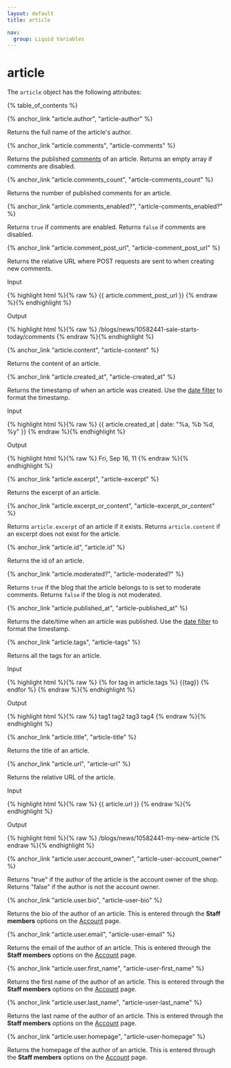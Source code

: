 ```yaml
---
layout: default
title: article

nav:
  group: Liquid Variables
---
```


# article

The <code>article</code> object has the following attributes:

<a id="topofpage"></a>
{% table_of_contents %}




{% anchor_link "article.author", "article-author" %}

 <p>Returns the full name of the article's author.</p>







{% anchor_link "article.comments", "article-comments" %}

Returns the published <a href="/themes/liquid-documentation/objects/comment/">comments</a> of an article. Returns an empty array if comments are disabled.






{% anchor_link "article.comments_count", "article-comments_count" %}

<p>Returns the number of published comments for an article.</p>







{% anchor_link "article.comments_enabled?", "article-comments_enabled?" %}

<p>Returns <code>true</code> if comments are enabled. Returns <code>false</code> if comments are disabled.</p>







{% anchor_link "article.comment_post_url", "article-comment_post_url" %}

 <p>Returns the relative URL where POST requests are sent to when creating new comments.</p>

<p class="input">Input</p>
<div>
{% highlight html %}{% raw %}
{{ article.comment_post_url }}
{% endraw %}{% endhighlight %}
</div>

<p class="output">Output</p>
<div>
{% highlight html %}{% raw %}
 /blogs/news/10582441-sale-starts-today/comments
{% endraw %}{% endhighlight %}
</div>








{% anchor_link "article.content", "article-content" %}

<p>Returns the content of an article.</p>








{% anchor_link "article.created_at", "article-created_at" %}
<p>Returns the timestamp of when an article was created. Use the <a href="/themes/liquid-documentation/filters/additional-filters/#date">date filter</a> to format the timestamp.</p>

<p class="input">Input</p>
<div>
{% highlight html %}{% raw %}
{{ article.created_at | date: "%a, %b %d, %y" }}
{% endraw %}{% endhighlight %}
</div>

<p class="output">Output</p>
<div>
{% highlight html %}{% raw %}
Fri, Sep 16, 11
{% endraw %}{% endhighlight %}
</div>






{% anchor_link "article.excerpt", "article-excerpt" %}
<p>Returns the excerpt of an article.</p>






{% anchor_link "article.excerpt_or_content", "article-excerpt_or_content" %}
 <p>Returns <code>article.excerpt</code> of an article if it exists. Returns <code>article.content</code> if an excerpt does not exist for the article.</p>






{% anchor_link "article.id", "article.id" %}
 <p>Returns the id of an article.</p>





{% anchor_link "article.moderated?", "article-moderated?" %}
  <p>Returns <code>true</code> if the blog that the article belongs to is set to moderate comments. Returns <code>false</code> if the blog is not moderated.</p>






{% anchor_link "article.published_at", "article-published_at" %}
<p>Returns the date/time when an article was published. Use the <a href="/themes/liquid-documentation/filters/additional-filters/#date">date filter</a> to format the timestamp.</p>







{% anchor_link "article.tags", "article-tags" %}
 <p>Returns all the tags for an article.</p>

<p class="input">Input</p>
<div>
{% highlight html %}{% raw %}
{% for tag in article.tags %}
	{{tag}} 
{% endfor %}
{% endraw %}{% endhighlight %}
</div>

<p class="output">Output</p>
<div>
{% highlight html %}{% raw %}
tag1 tag2 tag3 tag4
{% endraw %}{% endhighlight %}
</div>









{% anchor_link "article.title", "article-title" %}
<p>Returns the title of an article.</p>







{% anchor_link "article.url", "article-url" %}
<p>Returns the relative URL of the article.</p>

<p class="input">Input</p>
<div>
{% highlight html %}{% raw %}
{{ article.url }}
{% endraw %}{% endhighlight %}
</div>

<p class="output">Output</p>
<div>
{% highlight html %}{% raw %}
/blogs/news/10582441-my-new-article
{% endraw %}{% endhighlight %}
</div>









{% anchor_link "article.user.account_owner", "article-user-account_owner" %}
<p>Returns "true" if the author of the article is the account owner of the shop. Returns "false" if the author is not the account owner.</p>







{% anchor_link "article.user.bio", "article-user-bio" %}
<p>Returns the bio of the author of an article. This is entered through the <strong>Staff members</strong> options on the <a href="http://www.shopify.com/admin/settings/account">Account</a> page.</p>






{% anchor_link "article.user.email", "article-user-email" %}
<p>Returns the email of the author of an article. This is entered through the <strong>Staff members</strong> options on the <a href="http://www.shopify.com/admin/settings/account">Account</a> page.</p>







{% anchor_link "article.user.first_name", "article-user-first_name" %}
 <p>Returns the first name of the author of an article. This is entered through the <strong>Staff members</strong> options on the <a href="http://www.shopify.com/admin/settings/account">Account</a> page.</p>




{% anchor_link "article.user.last_name", "article-user-last_name" %}
 <p>Returns the last name of the author of an article. This is entered through the <strong>Staff members</strong> options on the <a href="http://www.shopify.com/admin/settings/account">Account</a> page.</p>






{% anchor_link "article.user.homepage", "article-user-homepage" %}
 <p>Returns the homepage of the author of an article. This is entered through the <strong>Staff members</strong> options on the <a href="http://www.shopify.com/admin/settings/account">Account</a> page.</p>









